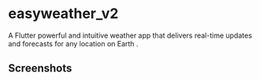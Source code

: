 # easyweather_v2

A Flutter powerful and intuitive weather app that delivers real-time updates and forecasts for any location on Earth .

## Screenshots


